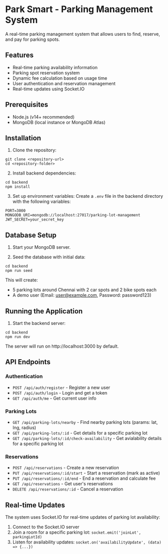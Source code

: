 # Park Smart - Parking Management System

A real-time parking management system that allows users to find, reserve, and pay for parking spots.

## Features

- Real-time parking availability information
- Parking spot reservation system
- Dynamic fee calculation based on usage time
- User authentication and reservation management
- Real-time updates using Socket.IO

## Prerequisites

- Node.js (v14+ recommended)
- MongoDB (local instance or MongoDB Atlas)

## Installation

1. Clone the repository:
```
git clone <repository-url>
cd <repository-folder>
```

2. Install backend dependencies:
```
cd backend
npm install
```

3. Set up environment variables:
   Create a `.env` file in the backend directory with the following variables:
```
PORT=3000
MONGODB_URI=mongodb://localhost:27017/parking-lot-management
JWT_SECRET=your_secret_key
```

## Database Setup

1. Start your MongoDB server.

2. Seed the database with initial data:
```
cd backend
npm run seed
```

This will create:
- 5 parking lots around Chennai with 2 car spots and 2 bike spots each
- A demo user (Email: user@example.com, Password: password123)

## Running the Application

1. Start the backend server:
```
cd backend
npm run dev
```

The server will run on http://localhost:3000 by default.

## API Endpoints

### Authentication
- `POST /api/auth/register` - Register a new user
- `POST /api/auth/login` - Login and get a token
- `GET /api/auth/me` - Get current user info

### Parking Lots
- `GET /api/parking-lots/nearby` - Find nearby parking lots (params: lat, lng, radius)
- `GET /api/parking-lots/:id` - Get details for a specific parking lot
- `GET /api/parking-lots/:id/check-availability` - Get avialability details for a specific parking lot

### Reservations
- `POST /api/reservations` - Create a new reservation
- `PUT /api/reservations/:id/start` - Start a reservation (mark as active)
- `PUT /api/reservations/:id/end` - End a reservation and calculate fee
- `GET /api/reservations` - Get user's reservations
- `DELETE /api/reservations/:id` - Cancel a reservation

## Real-time Updates

The system uses Socket.IO for real-time updates of parking lot availability:

1. Connect to the Socket.IO server
2. Join a room for a specific parking lot: `socket.emit('joinLot', parkingLotId)`
3. Listen for availability updates: `socket.on('availabilityUpdate', (data) => {...})` 
